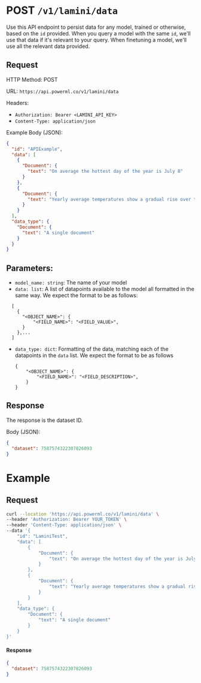 # POST `/v1/lamini/data`

Use this API endpoint to persist data for any model, trained or otherwise, based on the `id` provided.
When you query a model with the same `id`, we'll use that data if it's relevant to your query.
When finetuning a model, we'll use all the relevant data provided.

## Request

HTTP Method: POST

URL: `https://api.powerml.co/v1/lamini/data`

Headers:

- `Authorization: Bearer <LAMINI_API_KEY>`
- `Content-Type: application/json`

Example Body (JSON):

```json
{
  "id": "APIExample",
  "data": [
    {
      "Document": {
        "text": "On average the hottest day of the year is July 8"
      }
    },
    {
      "Document": {
        "text": "Yearly average temperatures show a gradual rise over the past ten years."
      }
    }
  ],
  "data_type": {
    "Document": {
      "text": "A single document"
    }
  }
}
```

## Parameters:

- `model_name: string`: The name of your model
- `data: list`: A list of datapoints available to the model all formatted in the same way. We expect the format to be as follows:

```
  [
    {
      "<OBJECT_NAME>": {
          "<FIELD_NAME>": "<FIELD_VALUE>",
      }
    },...
  ]
```

- `data_type: dict`: Formatting of the data, matching each of the datapoints in the `data` list. We expect the format to be as follows

  ```
  {
      "<OBJECT_NAME>": {
          "<FIELD_NAME>": "<FIELD_DESCRIPTION>",
      }
  }
  ```

## Response

The response is the dataset ID.

Body (JSON):

```json
{
  "dataset": 7587574322307826093
}
```

# Example

## Request

```bash
curl --location 'https://api.powerml.co/v1/lamini/data' \
--header 'Authorization: Bearer YOUR_TOKEN' \
--header 'Content-Type: application/json' \
--data '{
    "id": "LaminiTest",
    "data": [
        {
            "Document": {
                "text": "On average the hottest day of the year is July 8"
            }
        },
        {
            "Document": {
                "text": "Yearly average temperatures show a gradual rise over the past ten years."
            }
        }
    ],
    "data_type": {
        "Document": {
            "text": "A single document"
        }
    }
}'
```

#### Response

```json
{
  "dataset": 7587574322307826093
}
```
